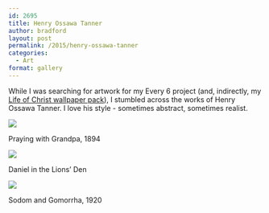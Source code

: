 ```yaml
---
id: 2695
title: Henry Ossawa Tanner
author: bradford
layout: post
permalink: /2015/henry-ossawa-tanner
categories:
  - Art
format: gallery
---
```

While I was searching for artwork for my Every 6 project (and, indirectly, my [Life of Christ wallpaper pack][1]), I stumbled across the works of Henry Ossawa Tanner. I love his style - sometimes abstract, sometimes realist.<!--more-->



<a href="{{site.img-dir-posts}}/archive/2015/04/29-15-145448bd87a6ca0852e.jpg"><img src="{{site.img-dir-posts}}/archive/2015/04/29-15-145448BD87A6CA0852E-300x235.jpg" /> </a>

<div class="tiled-gallery-caption">Praying with Grandpa, 1894</div>

<a href="{{site.img-dir-posts}}/archive/2015/04/daniel_in_the_lions_den_lacma_22-6-3.jpg" > <img src="{{site.img-dir-posts}}/archive/2015/04/Daniel_in_the_Lions_Den_LACMA_22.6.3-300x250.jpg" /> </a>

<div class="tiled-gallery-caption">Daniel in the Lions&#8217; Den</div>

<a href="{{site.img-dir-posts}}/archive/2015/04/henry_ossawa_tanner_-_sodom_and_gomorrha.jpg" > <img src="{{site.img-dir-posts}}/archive/2015/04/Henry_Ossawa_Tanner_-_Sodom_and_Gomorrha-261x300.jpg" /> </a>

<div class="tiled-gallery-caption">Sodom and Gomorrha, 1920</div>

 [1]: https://bradford.la/life-of-jesus-christ
